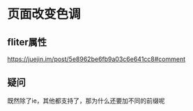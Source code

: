 # 页面改变色调



## fliter属性

https://juejin.im/post/5e8962be6fb9a03c6e641cc8#comment



## 疑问

既然除了ie，其他都支持了，那为什么还要加不同的前缀呢